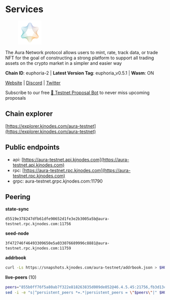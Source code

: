 # Services

<figure><img src="https://raw.githubusercontent.com/kj89/cosmos-images/main/logos/aura.png" alt=""><figcaption></figcaption></figure>

The Aura Network protocol allows users to mint, rate, track data,  or trade NFT for the goal of constructing a strong platform to  support all trading assets on the crypto market in a simpler and easier way

**Chain ID**: euphoria-2 | **Latest Version Tag**: euphoria_v0.5.1 | **Wasm**: ON

[Website](https://aura.network) | [Discord](https://discord.gg/hpvF5QcWRf) | [Twitter](https://twitter.com/AuraNetworkHQ)



Subscribe to our free [🤖 Testnet Proposal Bot](https://t.me/kjnodes_testnet_proposal_bot) to never miss upcoming proposals


## Chain explorer
[https://explorer.kjnodes.com/aura-testnet](https://explorer.kjnodes.com/aura-testnet)

## Public endpoints

* api: [https://aura-testnet.api.kjnodes.com](https://aura-testnet.api.kjnodes.com)
* rpc: [https://aura-testnet.rpc.kjnodes.com](https://aura-testnet.rpc.kjnodes.com)
* grpc: aura-testnet.grpc.kjnodes.com:11790

## Peering

**state-sync**

```text
d5519e378247dfb61dfe90652d1fe3e2b3005a5b@aura-testnet.rpc.kjnodes.com:11756
```

**seed-node**

```text
3f472746f46493309650e5a033076689996c8881@aura-testnet.rpc.kjnodes.com:11759
```

**addrbook**
```bash
curl -Ls https://snapshots.kjnodes.com/aura-testnet/addrbook.json > $HOME/.aura/config/addrbook.json
```

**live-peers** (10)
```bash
peers="855b0ff76f5a80ab7f322e818263835d009de052@46.4.5.45:21756,fb3d13cb2e8ad1a1cae7dc1f21c62411007df9f8@85.10.193.246:33656,d74774b137ce78a61ccbe9c30ff8ec8cb969247d@89.58.59.10:26656,94f09cc1e0d2357c8c8423589c42dc7721387a60@176.9.44.113:26686,1e9b7325e120a3d511eec20a3199c2218343fcd3@65.108.105.99:28656,0770c2687cc34d59ca62270960d3ffcad6e42cf8@65.108.233.44:21656,d5519e378247dfb61dfe90652d1fe3e2b3005a5b@65.109.68.190:11756,7812205773ac30f3d47200ac2391c79896c60135@54.254.220.113:26656,b2394ad608075aa405cdf4ab55e36376d93f7b1d@65.108.206.118:56656,e4d8765b82baf3f69c0dc6e5e0488705fa3ceddd@95.217.144.107:21756"
sed -i -e "s|^persistent_peers *=.*|persistent_peers = \"$peers\"|" $HOME/.aura/config/config.toml
```
